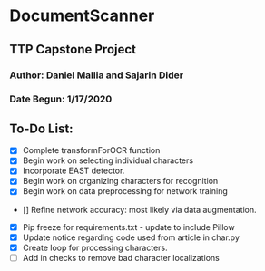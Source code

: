 # DocumentScanner
## TTP Capstone Project

### Author: Daniel Mallia and Sajarin Dider
### Date Begun: 1/17/2020


## To-Do List:
- [x] Complete transformForOCR function
- [x] Begin work on selecting individual characters
- [x] Incorporate EAST detector.
- [x] Begin work on organizing characters for recognition
- [x] Begin work on data preprocessing for network training
- [] Refine network accuracy: most likely via data augmentation.
- [x] Pip freeze for requirements.txt - update to include Pillow
- [x] Update notice regarding code used from article in char.py
- [x] Create loop for processing characters.
- [ ] Add in checks to remove bad character localizations